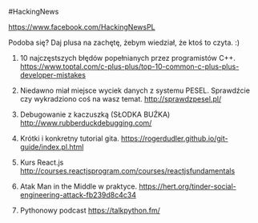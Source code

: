 #HackingNews

https://www.facebook.com/HackingNewsPL

Podoba się? Daj plusa na zachętę, żebym wiedział, że ktoś to czyta. :)


1. 10 najczęstszych błędów popełnianych przez programistów C++.
https://www.toptal.com/c-plus-plus/top-10-common-c-plus-plus-developer-mistakes

2. Niedawno miał miejsce wyciek danych z systemu PESEL. Sprawdźcie czy wykradziono coś na wasz temat.
http://sprawdzpesel.pl/

3. Debugowanie z kaczuszką (SŁODKA BUŹKA)
http://www.rubberduckdebugging.com/

4. Krótki i konkretny tutorial gita.
https://rogerdudler.github.io/git-guide/index.pl.html

5. Kurs React.js
http://courses.reactjsprogram.com/courses/reactjsfundamentals

6. Atak Man in the Middle w praktyce.
https://hert.org/tinder-social-engineering-attack-fb239d8c4c34

7. Pythonowy podcast
https://talkpython.fm/



